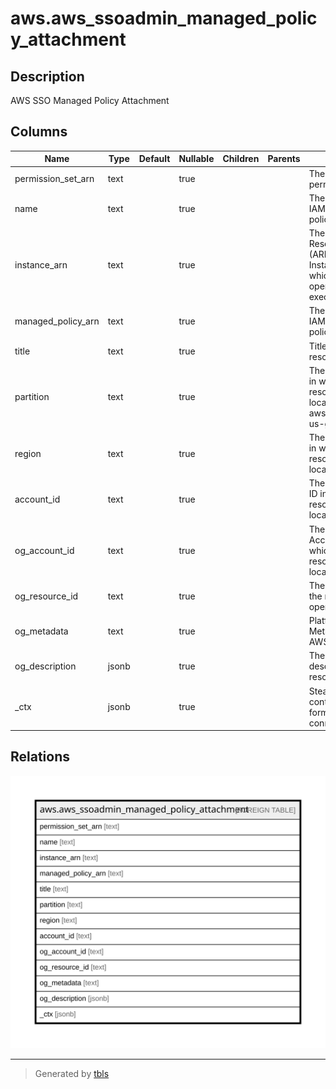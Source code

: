 # aws.aws_ssoadmin_managed_policy_attachment

## Description

AWS SSO Managed Policy Attachment

## Columns

| Name | Type | Default | Nullable | Children | Parents | Comment |
| ---- | ---- | ------- | -------- | -------- | ------- | ------- |
| permission_set_arn | text |  | true |  |  | The ARN of the permission set. |
| name | text |  | true |  |  | The name of the IAM managed policy. |
| instance_arn | text |  | true |  |  | The Amazon Resource Name (ARN) of the SSO Instance under which the operation will be executed. |
| managed_policy_arn | text |  | true |  |  | The ARN of the IAM managed policy. |
| title | text |  | true |  |  | Title of the resource. |
| partition | text |  | true |  |  | The AWS partition in which the resource is located (aws, aws-cn, or aws-us-gov). |
| region | text |  | true |  |  | The AWS Region in which the resource is located. |
| account_id | text |  | true |  |  | The AWS Account ID in which the resource is located. |
| og_account_id | text |  | true |  |  | The Platform Account ID in which the resource is located. |
| og_resource_id | text |  | true |  |  | The unique ID of the resource in opengovernance. |
| og_metadata | text |  | true |  |  | Platform Metadata of the AWS resource. |
| og_description | jsonb |  | true |  |  | The full model description of the resource |
| _ctx | jsonb |  | true |  |  | Steampipe context in JSON form, e.g. connection_name. |

## Relations

![er](aws.aws_ssoadmin_managed_policy_attachment.svg)

---

> Generated by [tbls](https://github.com/k1LoW/tbls)
